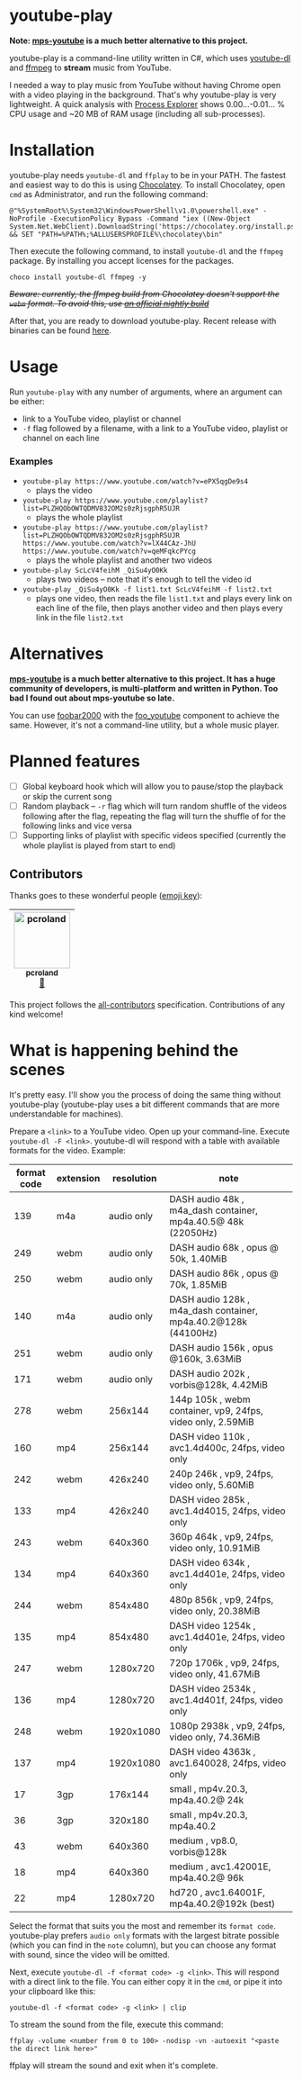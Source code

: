 youtube-play
===
**Note: [mps-youtube](https://github.com/mps-youtube/mps-youtube) is a much better alternative to this project.**

youtube-play is a command-line utility written in C#, which uses [youtube-dl](http://rg3.github.io/youtube-dl/) and [ffmpeg](https://ffmpeg.org/) to **stream** music from YouTube.

I needed a way to play music from YouTube without having Chrome open with a video playing in the background. That's why youtube-play is very lightweight. A quick analysis with [Process Explorer](https://technet.microsoft.com/sysinternals/processexplorer) shows 0.00…-0.01… % CPU usage and ~20 MB of RAM usage (including all sub-processes).

# Installation
youtube-play needs `youtube-dl` and `ffplay` to be in your PATH.
The fastest and easiest way to do this is using [Chocolatey](https://chocolatey.org/install).
To install Chocolatey, open `cmd` as Administrator, and run the following command:

```batch
@"%SystemRoot%\System32\WindowsPowerShell\v1.0\powershell.exe" -NoProfile -ExecutionPolicy Bypass -Command "iex ((New-Object System.Net.WebClient).DownloadString('https://chocolatey.org/install.ps1'))" && SET "PATH=%PATH%;%ALLUSERSPROFILE%\chocolatey\bin"
```

Then execute the following command, to install `youtube-dl` and the `ffmpeg` package. By installing you accept licenses for the packages.

```batch
choco install youtube-dl ffmpeg -y
```

~~*Beware: currently, the ffmpeg build from Chocolatey doesn't support the `webm` format. To avoid this, use [an official nightly build](http://ffmpeg.zeranoe.com/builds/)*~~

After that, you are ready to download youtube-play. Recent release with binaries can be found [here](https://github.com/Sorashi/youtube-play/releases/latest).

# Usage
Run `youtube-play` with any number of arguments, where an argument can be either:
- link to a YouTube video, playlist or channel
- `-f` flag followed by a filename, with a link to a YouTube video, playlist or channel on each line

### Examples
- `youtube-play https://www.youtube.com/watch?v=ePX5qgDe9s4`
	- plays the video
- `youtube-play https://www.youtube.com/playlist?list=PLZHQObOWTQDMV832OM2s0zRjsgphR5UJR`
	- plays the whole playlist
- `youtube-play https://www.youtube.com/playlist?list=PLZHQObOWTQDMV832OM2s0zRjsgphR5UJR https://www.youtube.com/watch?v=lX44CAz-JhU https://www.youtube.com/watch?v=qeMFqkcPYcg` 
	- plays the whole playlist and another two videos
- `youtube-play ScLcV4feihM _QiSu4yO0Kk`
	- plays two videos – note that it's enough to tell the video id
- `youtube-play _QiSu4yO0Kk -f list1.txt ScLcV4feihM -f list2.txt`
	- plays one video, then reads the file `list1.txt` and plays every link on each line of the file, then plays another video and then plays every link in the file `list2.txt`

# Alternatives
**[mps-youtube](https://github.com/mps-youtube/mps-youtube) is a much better alternative to this project. It has a huge community of developers, is multi-platform and written in Python. Too bad I found out about mps-youtube so late.**

You can use [foobar2000](http://www.foobar2000.org/) with the [foo_youtube](https://fy.3dyd.com/) component to achieve the same. However, it's not a command-line utility, but a whole music player.

# Planned features
- [ ] Global keyboard hook which will allow you to pause/stop the playback or skip the current song
- [ ] Random playback – `-r` flag which will turn random shuffle of the videos following after the flag, repeating the flag will turn the shuffle of for the following links and vice versa
- [ ] Supporting links of playlist with specific videos specified (currently the whole playlist is played from start to end)

## Contributors

Thanks goes to these wonderful people ([emoji key](https://github.com/all-contributors/all-contributors#emoji-key)):

<!-- ALL-CONTRIBUTORS-LIST:START - Do not remove or modify this section -->
<!-- prettier-ignore -->
| [<img src="https://avatars3.githubusercontent.com/u/11183274?v=4" width="100px;" alt="pcroland"/><br /><sub><b>pcroland</b></sub>](https://github.com/pcroland)<br />[🐛](https://github.com/sorashi/youtube-play/issues?q=author%3Apcroland "Bug reports") |
| :---: |
<!-- ALL-CONTRIBUTORS-LIST:END -->

This project follows the [all-contributors](https://github.com/all-contributors/all-contributors) specification. Contributions of any kind welcome!

# What is happening behind the scenes

It's pretty easy. I'll show you the process of doing the same thing without youtube-play (youtube-play uses a bit different commands that are more understandable for machines).

Prepare a `<link>` to a YouTube video. Open up your command-line. Execute `youtube-dl -F <link>`. youtube-dl will respond with a table with available formats for the video. Example:

format code  |extension  |resolution |note
-------------|-----------|-----------|----
139          |m4a        |audio only |DASH audio   48k , m4a_dash container, mp4a.40.5@ 48k (22050Hz)
249          |webm       |audio only |DASH audio   68k , opus @ 50k, 1.40MiB
250          |webm       |audio only |DASH audio   86k , opus @ 70k, 1.85MiB
140          |m4a        |audio only |DASH audio  128k , m4a_dash container, mp4a.40.2@128k (44100Hz)
251          |webm       |audio only |DASH audio  156k , opus @160k, 3.63MiB
171          |webm       |audio only |DASH audio  202k , vorbis@128k, 4.42MiB
278          |webm       |256x144    |144p  105k , webm container, vp9, 24fps, video only, 2.59MiB
160          |mp4        |256x144    |DASH video  110k , avc1.4d400c, 24fps, video only
242          |webm       |426x240    |240p  246k , vp9, 24fps, video only, 5.60MiB
133          |mp4        |426x240    |DASH video  285k , avc1.4d4015, 24fps, video only
243          |webm       |640x360    |360p  464k , vp9, 24fps, video only, 10.91MiB
134          |mp4        |640x360    |DASH video  634k , avc1.4d401e, 24fps, video only
244          |webm       |854x480    |480p  856k , vp9, 24fps, video only, 20.38MiB
135          |mp4        |854x480    |DASH video 1254k , avc1.4d401e, 24fps, video only
247          |webm       |1280x720   |720p 1706k , vp9, 24fps, video only, 41.67MiB
136          |mp4        |1280x720   |DASH video 2534k , avc1.4d401f, 24fps, video only
248          |webm       |1920x1080  |1080p 2938k , vp9, 24fps, video only, 74.36MiB
137          |mp4        |1920x1080  |DASH video 4363k , avc1.640028, 24fps, video only
17           |3gp        |176x144    |small , mp4v.20.3, mp4a.40.2@ 24k
36           |3gp        |320x180    |small , mp4v.20.3, mp4a.40.2
43           |webm       |640x360    |medium , vp8.0, vorbis@128k
18           |mp4        |640x360    |medium , avc1.42001E, mp4a.40.2@ 96k
22           |mp4        |1280x720   |hd720 , avc1.64001F, mp4a.40.2@192k (best)

Select the format that suits you the most and remember its `format code`. youtube-play prefers `audio only` formats with the largest bitrate possible (which you can find in the `note` column), but you can choose any format with sound, since the video will be omitted.

Next, execute `youtube-dl -f <format code> -g <link>`. This will respond with a direct link to the file. You can either copy it in the `cmd`, or pipe it into your clipboard like this:
```
youtube-dl -f <format code> -g <link> | clip
```

To stream the sound from the file, execute this command:
```
ffplay -volume <number from 0 to 100> -nodisp -vn -autoexit "<paste the direct link here>"
```

ffplay will stream the sound and exit when it's complete.
